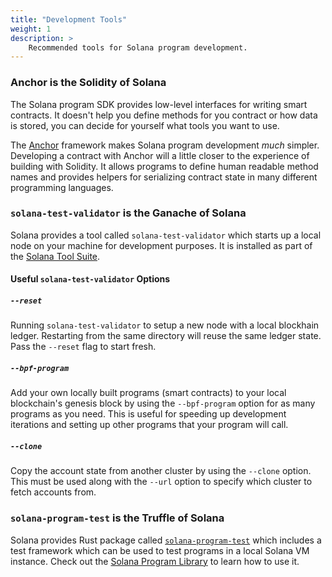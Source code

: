 ```yaml
---
title: "Development Tools"
weight: 1
description: >
    Recommended tools for Solana program development.
---
```


### Anchor is the Solidity of Solana

The Solana program SDK provides low-level interfaces for writing
smart contracts. It doesn't help you define methods for you contract
or how data is stored, you can decide for yourself what tools you want to use.

The [Anchor] framework makes Solana program development *much* simpler.
Developing a contract with Anchor will a little closer to the experience of
building with Solidity. It allows programs to define human readable
method names and provides helpers for serializing contract state in many
different programming languages.

### `solana-test-validator` is the Ganache of Solana

Solana provides a tool called `solana-test-validator` which starts up
a local node on your machine for development purposes. It is installed as
part of the [Solana Tool Suite][Solana Tool Suite].

#### Useful `solana-test-validator` Options

##### `--reset` 

Running `solana-test-validator` to setup a new node with a local blockhain
ledger. Restarting from the same directory will reuse the same ledger state.
Pass the `--reset` flag to start fresh.

##### `--bpf-program`

Add your own locally built programs (smart contracts) to your local blockchain's
genesis block by using the `--bpf-program` option for as many programs as you
need. This is useful for speeding up development iterations and setting up other
programs that your program will call.

##### `--clone`

Copy the account state from another cluster by using the `--clone` option. This must
be used along with the `--url` option to specify which cluster to fetch accounts from.

### `solana-program-test` is the Truffle of Solana

Solana provides Rust package called
[`solana-program-test`][`solana-program-test`] which includes a test framework
which can be used to test programs in a local Solana VM instance. Check out the
[Solana Program Library][Solana Program Library] to learn how to use it.

[Anchor]: https://project-serum.github.io/anchor 
[`solana-program-test`]: https://github.com/solana-labs/solana-program-library
[Solana Program Library]: https://github.com/solana-labs/solana-program-library
[Solana Tool Suite]: https://docs.solana.com/cli/install-solana-cli-tools

